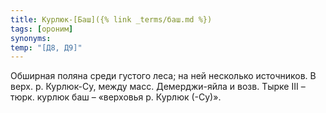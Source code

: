 ```yaml
---
title: Курлюк-[Баш]({% link _terms/баш.md %})
tags: [ороним]
synonyms:
temp: "[Д8, Д9]"
---
```


Обширная поляна среди густого леса; на ней несколько источников. В верх. р.
Курлюк-Су, между масс. Демерджи-яйла и возв. Тырке III – тюрк. курлюк баш –
«верховья р. Курлюк (-Су)».
